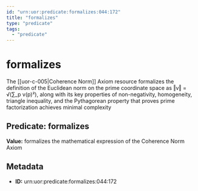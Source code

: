 ```yaml
---
id: "urn:uor:predicate:formalizes:044:172"
title: "formalizes"
type: "predicate"
tags:
  - "predicate"
---
```


# formalizes

The [[uor-c-005|Coherence Norm]] Axiom resource formalizes the definition of the Euclidean norm on the prime coordinate space as ‖v‖ = √(∑_p v(p)²), along with its key properties of non-negativity, homogeneity, triangle inequality, and the Pythagorean property that proves prime factorization achieves minimal complexity

## Predicate: formalizes

**Value:** formalizes the mathematical expression of the Coherence Norm Axiom

## Metadata

- **ID:** urn:uor:predicate:formalizes:044:172
